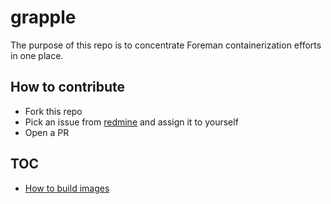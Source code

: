 # grapple

The purpose of this repo is to concentrate Foreman containerization efforts in one place.

## How to contribute

* Fork this repo
* Pick an issue from [redmine](https://projects.theforeman.org/projects/grapple/issues) and assign it to yourself
* Open a PR

## TOC

* [How to build images](docs/how_to_build_images.md)
